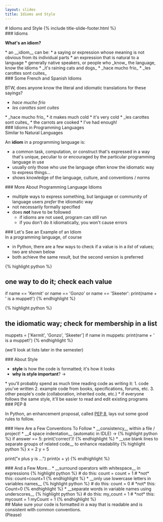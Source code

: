 ```yaml
---
layout: slides
title: Idioms and Style 
---
```


<section markdown="block" class="title-slide">
# Idioms and Style
{% include title-slide-footer.html %}
</section>


<section markdown="block">
### Idioms

__What's an idiom?__

<div class="incremental" markdown="block">
* an __idiom__ can be:
	* a saying or expression whose meaning is not obvious from its individual parts  
	* an expression that is natural to a language
* generally native speakers, or people who _know_ the language, know the idioms
	* _it's raining cats and dogs_
	* _hace mucho frío_
	* _les carottes sont cuites_
</div>
</section>

<section markdown="block">
### Some French and Spanish Idioms


BTW, does anyone know the literal and idiomatic translations for these sayings?

* _hace mucho frío_
* _les carottes sont cuites_

<div class="incremental" markdown="block">
* _hace mucho frío_
	* it makes much cold
	* it's very cold
* _les carottes sont cuites_
	* the carrots are cooked
	* I've had enough!
</div>
</section>


<section markdown="block">
### Idioms in Programming Languages
<aside>Similar to Natural Languages</aside>

An __idiom__ in a programming language is:

* a common task, computation, or construct that's expressed in a way that's unique, peculiar to or encouraged by the particular programming language in use
* usually only those who use the language often know the idiomatic way to express things...
* shows knowledge of the language, culture, and conventions / norms
</section>

<section markdown="block">
### More About Programming Language Idioms

* multiple ways to express something, but language or community of language users _prefer_ the idiomatic way
* not necessarily formally specified
* does __not__ have to be followed	
	* if idioms are not used, program can still run 
	* if you don't do it idiomatically, you won't cause errors
</section>

<section markdown="block">
### Let's See an Example of an Idiom

<aside>In a programming language, of course</aside>

* in Python, there are a few ways to check if a value is in a _list_ of values; two are shown below
* both achieve the same result, but the second version is preferred

{% highlight python %}
# one way to do it; check each value
if name == 'Kermit' or name == 'Gonzo' or name == 'Skeeter':
    print(name + ' is a muppet!')
{% endhighlight %}

{% highlight python %}
# the idiomatic way; check for membership in a list
muppets = ['Kermit', 'Gonzo', 'Skeeter']
if name in muppets:
    print(name + ' is a muppet!')
{% endhighlight %}


(we'll look at lists later in the semester)
</section>

<section markdown="block">
### About Style

* __style__ is how the code is formatted; it's how it looks
* __why is style important__?  &rarr;

<div class="incremental" markdown="block">
* you'll probably spend as much time reading code as writing it:
	1. code you've written
	2. example code from books, specifications, forums, etc.
	3. other people's code (collaboration, inherited code, etc.)
* if everyone follows the same style, it'll be easier to read and edit existing programs
</div>
</section>


<section markdown="block">
### PEP 8

In Python, an enhancement proposal, called [PEP 8](http://www.python.org/dev/peps/pep-0008/), lays out some good rules to follow.

</section>


<section markdown="block">
### Here Are a Few Conventions To Follow
* __consistency__ within a file / project!
* __4 space indentation__ (automatic in IDLE) &rarr;
{% highlight python %}
if answer == 5:
    print('correct')!
{% endhighlight %}
* __use blank lines to separate groups of related code__ to enhance readability
{% highlight python %}
x = 2
y = 5

print("x plus y is ...")
print(x + y)
{% endhighlight %}
</section>

<section markdown="block">
### And a Few More...
* __surround operators with whitespace__ in expressions
{% highlight python %}
# do this:
count = count + 1
# *not* this:
count=count+1
{% endhighlight %}
* __only use lowercase letters in variables names__
{% highlight python %}
# do this:
count = 0
# *not* this:
Count=0
{% endhighlight %}
* __separate words in variable names using underscores__
{% highlight python %}
# do this:
my_count = 1
# *not* this:
mycount = 1
myCount = 1
{% endhighlight %}
<!--_ -->
</section>

<section markdown="block">
## Make sure your code is formatted in a way that is readable and is consistent with common conventions.

<aside>(Please)</aside>
</section>

